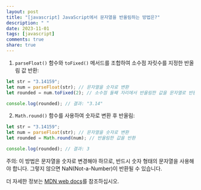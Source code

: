 ```yaml
---
layout: post
title: "[javascript] JavaScript에서 문자열을 반올림하는 방법은?"
description: " "
date: 2023-11-01
tags: [javascript]
comments: true
share: true
---
```


1. `parseFloat()` 함수와 `toFixed()` 메서드를 조합하여 소수점 자릿수를 지정한 반올림 값 반환:

```javascript
let str = "3.14159";
let num = parseFloat(str); // 문자열을 숫자로 변환
let rounded = num.toFixed(2); // 소수점 둘째 자리에서 반올림한 값을 문자열로 반환

console.log(rounded); // 결과: "3.14"
```

2. `Math.round()` 함수를 사용하여 숫자로 변환 후 반올림:

```javascript
let str = "3.14159";
let num = parseFloat(str); // 문자열을 숫자로 변환
let rounded = Math.round(num); // 반올림한 값을 반환

console.log(rounded); // 결과: 3
```

주의: 이 방법은 문자열을 숫자로 변경해야 하므로, 반드시 숫자 형태의 문자열을 사용해야 합니다. 그렇지 않으면 NaN(Not-a-Number)이 반환될 수 있습니다.

더 자세한 정보는 [MDN web docs](https://developer.mozilla.org/ko/docs/Web/JavaScript/Reference/Global_Objects/parseFloat)를 참조하십시오.